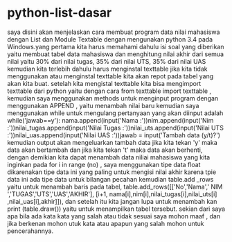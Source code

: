 # python-list-dasar
saya disini akan menjelaskan cara membuat program data nilai mahasiswa dengan List dan Module Textable dengan mengunakan python 3.4 pada Windows.yang pertama kita harus memahami dahulu isi soal yang diberikan yaitu membuat tabel data mahasiswa dan menghitung nilai akhir dari semua nilai yaitu 30% dari nilai tugas, 35% dari nilai UTS, 35% dari nilai UAS
kemudian kita terlebih dahulu harus menginstal texttable jika kita tidak menggunakan atau menginstal texttable kita akan repot pada tabel yang akan kita buat. setelah kita mengistal texttable kita bisa mengimport texttable dari python
yaitu dengan cara from texttable import texttable , kemudian saya menggunakan methods untuk menginput program dengan menggunakan APPEND  , yaitu menambah nilai baru kemudian saya menggunakan while untuk mengulang pertanyaan yang akan diinput adalah while('jawab==y'): nama.append(input('Nama :'))nim.append(input('Nim  :'))nilai_tugas.append(input('Nilai Tugas  :'))nilai_uts.append(input('Nilai UTS    :'))nilai_uas.append(input('Nilai UAS    :'))jawab = input('Tambah data (y/t)?')
kemudian output akan mengeluarkan tambah data jika kita tekan 'y' maka data akan bertambah dan jika kita tekan 't' maka data akan berhenti, dengan demikian kita dapat menambah data niliai mahasiswa yang kita inginkan
pada for i in range (no) , saya menggunakan tipe data  float dikarenakan tipe data ini yang paling untuk mengisi nilai akhir karena tpie data ini ada tipe data untuk bilangan pecahan
kemudian table.add _rows yaitu untuk menambah baris pada tabel,
 table.add_rows([['No','Nama',' NIM ','TUGAS','UTS','UAS','AKHIR'], [i+1, nama[i],nim[i],nilai_tugas[i],nilai_uts[i] ,nilai_uas[i],akhir]]), dan setelah itu kita jangan lupa untuk menambah kan print (table.draw()) yaitu untuk menampilkan tabel tersebut.
sekian dari saya apa bila ada kata kata yang salah atau tidak sesuai saya mohon maaf , dan jika berkenan mohon utuk kata atau apapun yang salah mohon untuk pencerahannya. 
